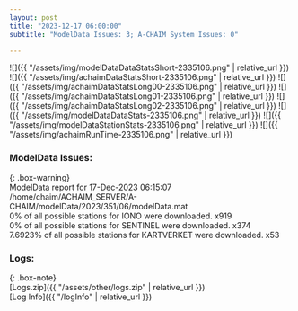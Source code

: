 ```yaml
---
layout: post
title: "2023-12-17 06:00:00"
subtitle: "ModelData Issues: 3; A-CHAIM System Issues: 0"

---
```


![]({{ "/assets/img/modelDataDataStatsShort-2335106.png" | relative_url }})
![]({{ "/assets/img/achaimDataStatsShort-2335106.png" | relative_url }})
![]({{ "/assets/img/achaimDataStatsLong00-2335106.png" | relative_url }})
![]({{ "/assets/img/achaimDataStatsLong01-2335106.png" | relative_url }})
![]({{ "/assets/img/achaimDataStatsLong02-2335106.png" | relative_url }})
![]({{ "/assets/img/modelDataDataStats-2335106.png" | relative_url }})
![]({{ "/assets/img/modelDataStationStats-2335106.png" | relative_url }})
![]({{ "/assets/img/achaimRunTime-2335106.png" | relative_url }})


### ModelData Issues:  
  
{: .box-warning}  
 ModelData report for 17-Dec-2023 06:15:07   
 /home/chaim/ACHAIM_SERVER/A-CHAIM/modelData/2023/351/06/modelData.mat   
 0% of all possible stations for IONO were downloaded. x919   
 0% of all possible stations for SENTINEL were downloaded. x374   
 7.6923% of all possible stations for KARTVERKET were downloaded. x53   
  


### Logs:  
  
{: .box-note}  
[Logs.zip]({{ "/assets/other/logs.zip" | relative_url }})  
[Log Info]({{ "/logInfo" | relative_url }})  
